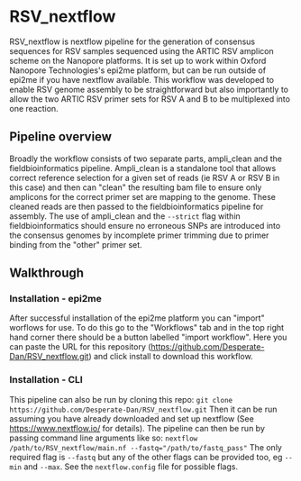 # RSV_nextflow
RSV_nextflow is nextflow pipeline for the generation of consensus sequences for RSV samples sequenced using the ARTIC RSV amplicon scheme on the Nanopore platforms. It is set up to work within Oxford Nanopore Technologies's epi2me platform, but can be run outside of epi2me if you have nextflow available. This workflow was developed to enable RSV genome assembly to be straightforward but also importantly to allow the two ARTIC RSV primer sets for RSV A and B to be multiplexed into one reaction.

## Pipeline overview
Broadly the workflow consists of two separate parts, ampli_clean and the fieldbioinformatics pipeline. Ampli_clean is a standalone tool that allows correct reference selection for a given set of reads (ie RSV A or RSV B in this case) and then can "clean" the resulting bam file to ensure only amplicons for the correct primer set are mapping to the genome. These cleaned reads are then passed to the fieldbioinformatics pipeline for assembly. The use of ampli_clean and the `--strict` flag within fieldbioinformatics should ensure no erroneous SNPs are introduced into the consensus genomes by incomplete primer trimming due to primer binding from the "other" primer set.

## Walkthrough
### Installation - epi2me
After successful installation of the epi2me platform you can "import" worflows for use. To do this go to the "Workflows" tab and in the top right hand corner there should be a button labelled "import workflow". Here you can paste the URL for this repository (https://github.com/Desperate-Dan/RSV_nextflow.git) and click install to download this workflow.

### Installation - CLI
This pipeline can also be run by cloning this repo: 
`git clone https://github.com/Desperate-Dan/RSV_nextflow.git`
Then it can be run assuming you have already downloaded and set up nextflow (See https://www.nextflow.io/ for details). The pipeline can then be run by passing command line arguments like so:
`nextflow /path/to/RSV_nextflow/main.nf --fastq="/path/to/fastq_pass"`
The only required flag is `--fastq` but any of the other flags can be provided too, eg `--min` and `--max`. See the `nextflow.config` file for possible flags.



